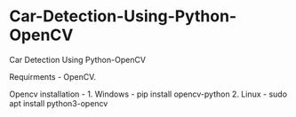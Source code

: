 # Car-Detection-Using-Python-OpenCV
Car Detection Using Python-OpenCV

Requirments - OpenCV.
  
  Opencv installation -
      1. Windows - pip install opencv-python
      2. Linux - sudo apt install python3-opencv
